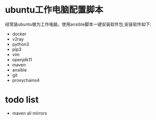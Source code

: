 # ubuntu工作电脑配置脚本

经常装ubuntu做为工作电脑，使用ansible脚本一键安装软件包,安装软件如下:
- docker
- v2ray
- python3
- pip3
- vim
- openjdk11
- maven
- ansible
- git
- proxychains4

# todo list
- maven ali mirrors
